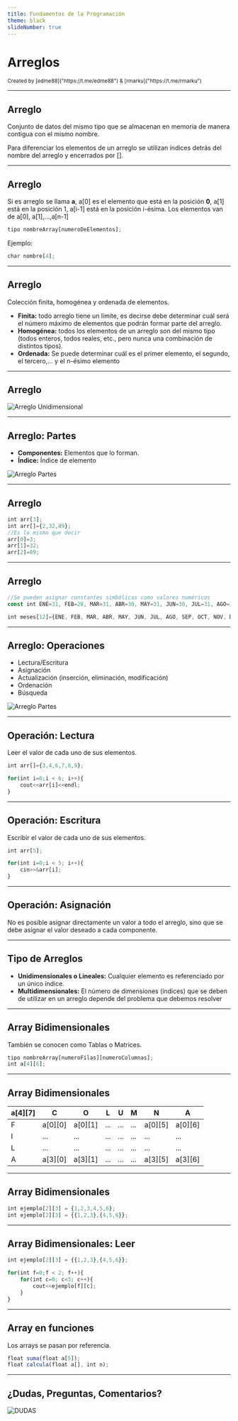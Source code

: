 ```yaml
---
title: Fundamentos de la Programación
theme: black
slideNumber: true
---
```


# Arreglos
<small>
Created by <i class="fab fa-telegram"></i>
[edme88]("https://t.me/edme88") & 
<i class="fab fa-telegram"></i>
[rmarku]("https://t.me/rmarku")
</small>

---
## Arreglo
Conjunto de datos del mismo tipo que se almacenan en memoria de manera contigua con el mismo nombre.

Para diferenciar los elementos de un arreglo se utilizan índices detrás del nombre del arreglo y encerrados por [].

---
## Arreglo
Si es arreglo se llama **a**, a[0] es el elemento que está en la posición **0**, a[1] está en la posición 1, a[i-1] está en la posición i-ésima.
Los elementos van de a[0], a[1],...,a[n-1]

````javascript
tipo nombreArray[numeroDeElementos];
````
Ejemplo: 
````javascript
char nombre[4];
````

---
## Arreglo
Colección finita, homogénea y ordenada de elementos.
* **Finita:** todo arreglo tiene un límite, es decirse debe determinar cuál será el número máximo de elementos que podrán formar parte del arreglo.
* **Homogénea:** todos los elementos de  un arreglo son del mismo tipo (todos enteros, todos reales, etc., pero nunca una combinación de distintos tipos). 
* **Ordenada:** Se puede determinar cuál es el primer elemento,  el segundo, el tercero,... y el n-ésimo elemento

---
## Arreglo 
![Arreglo Unidimensional](images/U5_arreglos/arreglo_unidimensional.png)

---
## Arreglo: Partes
* **Componentes:** Elementos que lo forman.
* **Índice:** Índice de elemento

![Arreglo Partes](images/U5_arreglos/arreglo_partes.png)

---
## Arreglo 
````javascript
int arr[3];
int arr[]={2,32,89};
//Es lo mismo que decir
arr[0]=3;
arr[1]=32;
arr[2]=89;
````

---
## Arreglo 
````javascript
//Se pueden asignar constantes simbólicas como valores numéricos
const int ENE=31, FEB=28, MAR=31, ABR=30, MAY=31, JUN=30, JUL=31, AGO=31, SEP=30, OCT=31, NOV=30, DIC=31;

int meses[12]={ENE, FEB, MAR, ABR, MAY, JUN, JUL, AGO, SEP, OCT, NOV, DIC};
````

---
## Arreglo: Operaciones
* Lectura/Escritura
* Asignación
* Actualización (inserción, eliminación, modificación)
* Ordenación
* Búsqueda

![Arreglo Partes](images/U5_arreglos/arreglo_partes.png)

---
## Operación: Lectura
Leer el valor de cada uno de sus elementos.

````javascript
int arr[]={3,4,6,7,8,9};

for(int i=0;i < 6; i++){
    cout<<arr[i]<<endl;
}
````

---
## Operación: Escritura
Escribir el valor de cada uno de sus elementos.

````javascript
int arr[5];

for(int i=0;i < 5; i++){
    cin>>&arr[i];
}
````

---
## Operación: Asignación
No es posible asignar directamente un valor a todo el arreglo, sino que se debe asignar el valor deseado a cada componente.

---
## Tipo de Arreglos
* **Unidimensionales o Lineales:** Cualquier elemento es referenciado por un único  índice.
* **Multidimensionales:**  El número de dimensiones (índices) que se deben de utilizar en un arreglo depende del problema que debemos resolver

---
## Array Bidimensionales
También se conocen como Tablas o Matrices.
````javascript
tipo nombreArray[numeroFilas][numeroColumnas];
int a[4][6];
````

---
## Array Bidimensionales
| a[4][7] | C | O | L | U | M | N | A |
|---------|---|---|---|---|---|---|---|
| F | a[0][0] | a[0][1] | ... | ... | ... | a[0][5] | a[0][6] | 
| I | ... | ... | ... | ... | ... | ... | ... |
| L | ... | ... | ... | ... | ... | ... | ... |
| A | a[3][0] | a[3][1] | ... | ... | ... | a[3][5] | a[3][6] | 

---
## Array Bidimensionales
````javascript
int ejemplo[2][3] = {1,2,3,4,5,6};
int ejemplo[2][3] = {{1,2,3},{4,5,6}};
````

---
## Array Bidimensionales: Leer
````javascript
int ejemplo[2][3] = {{1,2,3},{4,5,6}};

for(int f=0;f < 2; f++){
    for(int c=0; c<3; c++){
        cout<<ejemplo[f][c];
    }
}
````

---
## Array en funciones
Los arrays se pasan por referencia.
````javascript
float suma(float a[5]);
float calcula(float a[], int n);
````

---
## ¿Dudas, Preguntas, Comentarios?
![DUDAS](images/pregunta.gif)